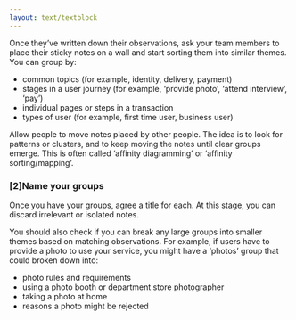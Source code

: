 ```yaml
---
layout: text/textblock
---
```


Once they’ve written down their observations, ask your team members to place their sticky notes on a wall and start sorting them into similar themes. You can group by:
- common topics (for example, identity, delivery, payment)
- stages in a user journey (for example, ‘provide photo’, ‘attend interview’, ‘pay’)
- individual pages or steps in a transaction
- types of user (for example, first time user, business user)

Allow people to move notes placed by other people. The idea is to look for patterns or clusters, and to keep moving the notes until clear groups emerge. This is often called ‘affinity diagramming’ or ‘affinity sorting/mapping’.

### [2]Name your groups
Once you have your groups, agree a title for each. At this stage, you can discard irrelevant or isolated notes.

You should also check if you can break any large groups into smaller themes based on matching observations. For example, if users have to provide a photo to use your service, you might have a ‘photos’  group that could broken down into:
- photo rules and requirements
- using a photo booth or department store photographer
- taking a photo at home
- reasons a photo might be rejected
